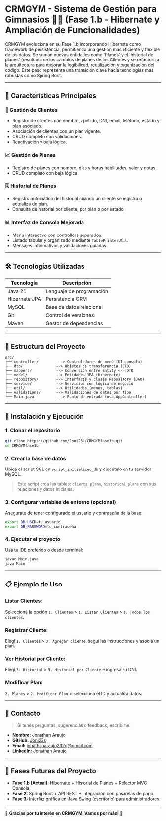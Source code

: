 # CRMGYM - Sistema de Gestión para Gimnasios 🏋️‍♂️ (Fase 1.b - Hibernate y Ampliación de Funcionalidades)

CRMGYM evoluciona en su Fase 1.b incorporando Hibernate como framework de persistencia, permitiendo una gestión más eficiente y flexible de los datos. Se suman nuevas entidades como 'Planes' y el 'historial de planes' (resultado de los cambios de planes de los Clientes y se refactoriza la arquitectura para mejorar la legibilidad, reutilización y organización del código. Este paso representa una transición clave hacia tecnologías más robustas como Spring Boot.

---

## 📌 Características Principales

### 🤝 Gestión de Clientes

* Registro de clientes con nombre, apellido, DNI, email, teléfono, estado y plan asociado.
* Asociación de clientes con un plan vigente.
* CRUD completo con validaciones.
* Reactivación y baja lógica.

### 📈 Gestión de Planes

* Registro de planes con nombre, días y horas habilitadas, valor y notas.
* CRUD completo con baja lógica.

### 🗓️ Historial de Planes

* Registro automático del historial cuando un cliente se registra o actualiza de plan.
* Consulta de historial por cliente, por plan o por estado.

### 📊 Interfaz de Consola Mejorada

* Menú interactivo con controllers separados.
* Listado tabular y organizado mediante `TablePrinterUtil`.
* Mensajes informativos y validaciones guiadas.

---

## 🛠️ Tecnologías Utilizadas

| Tecnología    | Descripción              |
| ------------- | ------------------------ |
| Java 21       | Lenguaje de programación |
| Hibernate JPA | Persistencia ORM         |
| MySQL         | Base de datos relacional |
| Git           | Control de versiones     |
| Maven         | Gestor de dependencias   |

---

## 🚀 Estructura del Proyecto

```
src/
├── controller/         --> Controladores de menú (UI consola)
├── dto/               --> Objetos de transferencia (DTO)
├── mappers/           --> Conversión entre Entity <-> DTO
├── model/             --> Entidades JPA (Hibernate)
├── repository/        --> Interfaces y clases Repository (DAO)
├── service/           --> Servicios con lógica de negocio
├── util/              --> Utilidades (menus, tablas)
├── validations/       --> Validaciones de datos por tipo
└── Main.java           --> Punto de entrada (usa AppController)
```

---

## 🛫 Instalación y Ejecución

### 1. Clonar el repositorio

```bash
git clone https://github.com/Joni23s/CRMGYMfase1b.git
cd CRMGYMfase1b
```

### 2. Crear la base de datos

Ubicá el script SQL en `script_initialized_db` y ejecútalo en tu servidor MySQL.

> Este script crea las tablas: `clients`, `plans`, `historical_plans` con sus relaciones y datos iniciales.

### 3. Configurar variables de entorno (opcional)

Asegurate de tener configurado el usuario y contraseña de la base:

```bash
export DB_USER=tu_usuario
export DB_PASSWORD=tu_contraseña
```

### 4. Ejecutar el proyecto

Usá tu IDE preferido o desde terminal:

```bash
javac Main.java
java Main
```

---

## 📋 Ejemplo de Uso

### Listar Clientes:

Seleccioná la opción `1. Clientes` > `1. Listar Clientes` > `3. Todos los clientes`.

### Registrar Cliente:

Elegí `1. Clientes` > `3. Agregar cliente`, seguí las instrucciones y asociá un plan.

### Ver Historial por Cliente:

Elegí `3. Historial` > `3. Historial por Cliente` e ingresá su DNI.

### Modificar Plan:

`2. Planes` > `2. Modificar Plan` > seleccioná el ID y actualizá datos.

---

## 📧 Contacto

> Si tenés preguntas, sugerencias o feedback, escribime:

* **Nombre:** Jonathan Araujo
* **GitHub:** [Joni23s](https://github.com/Joni23s)
* **Email:** [jonathanaraujo232g@gmail.com](mailto:jonathanaraujo232g@gmail.com)
* **LinkedIn:** [Jonathan Araujo](https://www.linkedin.com/in/jonathan-araujo-750634181/)

---

## 🔗 Fases Futuras del Proyecto

* **Fase 1.b (Actual):** Hibernate + Historial de Planes + Refactor MVC Consola.
* **Fase 2:** Spring Boot + API REST + Integración con pasarelas de pago.
* **Fase 3:** Interfaz gráfica en Java Swing (escritorio) para administradores.

---

🎉 **Gracias por tu interés en CRMGYM. Vamos por más!** 🚀

